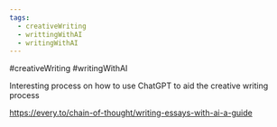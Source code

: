 ```yaml
---
tags:
  - creativeWriting
  - writtingWithAI
  - writingWithAI
---
```



#creativeWriting #writingWithAI


Interesting process on how to use ChatGPT to aid the creative writing process

<https://every.to/chain-of-thought/writing-essays-with-ai-a-guide>